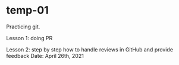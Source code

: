 # temp-01
Practicing git.

Lesson 1: doing PR

Lesson 2: step by step how to handle reviews in GitHub and provide feedback
Date: April 26th, 2021
